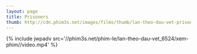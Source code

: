 ```yaml
---
layout: page
title: Prisoners
thumb: http://cdn.phim3s.net/images/films/thumb/lan-theo-dau-vet-prisoners-2013.jpg
---
```

{% include jwpadv src='//phim3s.net/phim-le/lan-theo-dau-vet_6524/xem-phim//video.mp4' %}